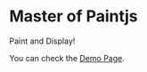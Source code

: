 # Master of Paintjs

Paint and Display!

You can check the [Demo Page](https://ohyr.github.io/master-of-paintjs/).
